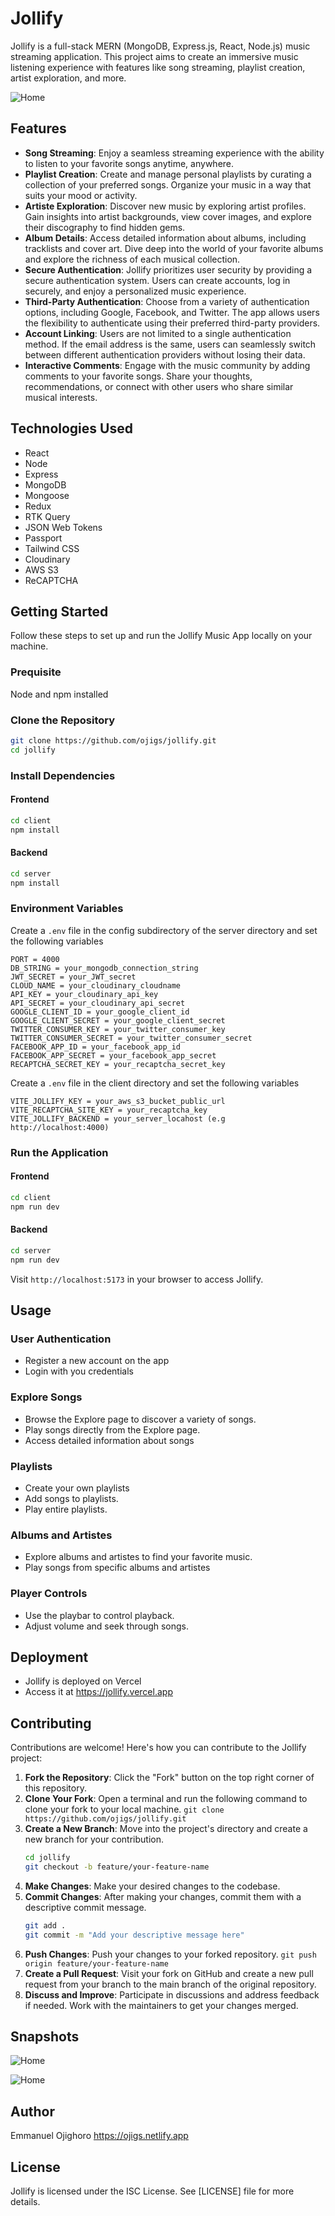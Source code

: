 # Jollify

Jollify is a full-stack MERN (MongoDB, Express.js, React, Node.js) music streaming application. This project aims to create an immersive music listening experience with features like song streaming, playlist creation, artist exploration, and more.

![Home](./jollify_1.jpg)

## Features
- **Song Streaming**: Enjoy a seamless streaming experience with the ability to listen to your favorite songs anytime, anywhere.
- **Playlist Creation**: Create and manage personal playlists by curating a collection of your preferred songs. Organize your music in a way that suits your mood or activity.
- **Artiste Exploration**: Discover new music by exploring artist profiles. Gain insights into artist backgrounds, view cover images, and explore their discography to find hidden gems.
- **Album Details**: Access detailed information about albums, including tracklists and cover art. Dive deep into the world of your favorite albums and explore the richness of each musical collection.
- **Secure Authentication**: Jollify prioritizes user security by providing a secure authentication system. Users can create accounts, log in securely, and enjoy a personalized music experience.
- **Third-Party Authentication**: Choose from a variety of authentication options, including Google, Facebook, and Twitter. The app allows users the flexibility to authenticate using their preferred third-party providers.
- **Account Linking**: Users are not limited to a single authentication method. If the email address is the same, users can seamlessly switch between different authentication providers without losing their data.
- **Interactive Comments**: Engage with the music community by adding comments to your favorite songs. Share your thoughts, recommendations, or connect with other users who share similar musical interests.

## Technologies Used
- React
- Node
- Express
- MongoDB
- Mongoose
- Redux
- RTK Query
- JSON Web Tokens
- Passport
- Tailwind CSS
- Cloudinary
- AWS S3
- ReCAPTCHA

## Getting Started
Follow these steps to set up and run the Jollify Music App locally on your machine.

### Prequisite
Node and npm installed

### Clone the Repository
```bash 
git clone https://github.com/ojigs/jollify.git
cd jollify
```

### Install Dependencies
#### Frontend
```bash
cd client
npm install
```
#### Backend 
```bash
cd server
npm install
```

### Environment Variables
Create a `.env` file in the config subdirectory of the server directory and set the following variables
```env 
PORT = 4000
DB_STRING = your_mongodb_connection_string
JWT_SECRET = your_JWT_secret
CLOUD_NAME = your_cloudinary_cloudname
API_KEY = your_cloudinary_api_key
API_SECRET = your_cloudinary_api_secret
GOOGLE_CLIENT_ID = your_google_client_id
GOOGLE_CLIENT_SECRET = your_google_client_secret
TWITTER_CONSUMER_KEY = your_twitter_consumer_key
TWITTER_CONSUMER_SECRET = your_twitter_consumer_secret
FACEBOOK_APP_ID = your_facebook_app_id
FACEBOOK_APP_SECRET = your_facebook_app_secret
RECAPTCHA_SECRET_KEY = your_recaptcha_secret_key
```

Create a `.env` file in the client directory and set the following variables
```env
VITE_JOLLIFY_KEY = your_aws_s3_bucket_public_url
VITE_RECAPTCHA_SITE_KEY = your_recaptcha_key
VITE_JOLLIFY_BACKEND = your_server_locahost (e.g http://localhost:4000)
```

### Run the Application
#### Frontend  
```bash 
cd client
npm run dev
```
#### Backend
```bash 
cd server
npm run dev
```

Visit `http://localhost:5173` in your browser to access Jollify.

## Usage
### User Authentication
- Register a new account on the app
- Login with you credentials
### Explore Songs
- Browse the Explore page to discover a variety of songs.
- Play songs directly from the Explore page.
- Access detailed information about songs
### Playlists
- Create your own playlists
- Add songs to playlists.
- Play entire playlists.
### Albums and Artistes
- Explore albums and artistes to find your favorite music.
- Play songs from specific albums and artistes
### Player Controls
- Use the playbar to control playback.
- Adjust volume and seek through songs.

## Deployment
- Jollify is deployed on Vercel
- Access it at https://jollify.vercel.app

## Contributing
Contributions are welcome! Here's how you can contribute to the Jollify project:

1. **Fork the Repository**: Click the "Fork" button on the top right corner of this repository.
2. **Clone Your Fork**: Open a terminal and run the following command to clone your fork to your local machine. `git clone https://github.com/ojigs/jollify.git`
3. **Create a New Branch**: Move into the project's directory and create a new branch for your contribution.
   ```bash
   cd jollify
   git checkout -b feature/your-feature-name
   ```
4. **Make Changes**: Make your desired changes to the codebase.
5. **Commit Changes**: After making your changes, commit them with a descriptive commit message.
   ```bash
   git add .
   git commit -m "Add your descriptive message here"
   ```
6. **Push Changes**: Push your changes to your forked repository. `git push origin feature/your-feature-name`
7. **Create a Pull Request**: Visit your fork on GitHub and create a new pull request from your branch to the main branch of the original repository.
8. **Discuss and Improve**: Participate in discussions and address feedback if needed. Work with the maintainers to get your changes merged.

## Snapshots
![Home](./jollify_2.jpg)

![Home](./jollify_3.jpg)

## Author
Emmanuel Ojighoro https://ojigs.netlify.app

## License
Jollify is licensed under the ISC License. See [LICENSE] file for more details.
